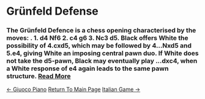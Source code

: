# Grünfeld Defense

### The Grünfeld Defence is a chess opening characterised by the moves: . 1. d4 Nf6 2. c4 g6 3. Nc3 d5. Black offers White the possibility of 4.cxd5, which may be followed by 4...Nxd5 and 5.e4, giving White an imposing central pawn duo. If White does not take the d5-pawn, Black may eventually play ...dxc4, when a White response of e4 again leads to the same pawn structure.  [Read More](https://en.wikipedia.org/wiki/Grünfeld_Defence)

[<- Giuoco Piano](GiuocoPiano.md)   [Return To Main Page](index.md)   [Italian Game ->](ItalianGame.md)